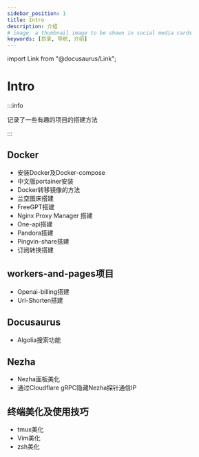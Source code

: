 ```yaml
---
sidebar_position: 1
title: Intro
description: 介绍
# image: a thumbnail image to be shown in social media cards
keywords: [目录, 导航, 介绍]
---
```


import Link from "@docusaurus/Link";

# Intro
:::info

记录了一些有趣的项目的搭建方法

:::
## <Link to= "/docs/category/docker">Docker</Link>

- <Link to= "/docs/Docker/Docker安装">安装Docker及Docker-compose</Link>
- <Link to= "/docs/Docker/中文版portainer安装">中文版portainer安装</Link>
- <Link to= "/docs/Docker/Docker转移镜像的方法">Docker转移镜像的方法</Link>
- <Link to= "/docs/Docker/兰空图床搭建">兰空图床搭建</Link>
- <Link to= "/docs/Docker/FreeGPT搭建">FreeGPT搭建</Link>
- <Link to= "/docs/Docker/Nginx%20Proxy%20Manager%20搭建">Nginx Proxy Manager 搭建</Link>
- <Link to= "/docs/Docker/One-api搭建">One-api搭建</Link>
- <Link to= "/docs/Docker/Pandora搭建">Pandora搭建</Link>
- <Link to= "/docs/Docker/Pingvin-share搭建">Pingvin-share搭建</Link>
- <Link to= "/docs/Docker/订阅转换搭建">订阅转换搭建</Link>

## <Link to= "/docs/category/workers-and-pages项目">workers-and-pages项目</Link>

- <Link to= "/docs/Workers%20and%20Pages项目/Openai-billing">Openai-billing搭建</Link>
- <Link to= "/docs/Workers%20and%20Pages项目/Url-Shorten搭建">Url-Shorten搭建</Link>

## <Link to= "/docs/category/docusaurus">Docusaurus</Link>

- <Link to= "/docs/Docusaurus/Algolia搜索功能">Algolia搜索功能</Link>

## <Link to= "/docs/category/nezha">Nezha</Link>

- <Link to= "/docs/Nezha/Nezha面板美化">Nezha面板美化</Link>
- <Link to= "/docs/Nezha/通过Cloudflare%20gRPC隐藏Nezha探针通信IP">通过Cloudflare gRPC隐藏Nezha探针通信IP</Link>

## <Link to= "/docs/category/终端美化及使用技巧">终端美化及使用技巧</Link>

- <Link to= "/docs/终端美化及使用技巧/tmux">tmux美化</Link>
- <Link to= "/docs/终端美化及使用技巧/vim">Vim美化</Link>
- <Link to= "/docs/终端美化及使用技巧/zsh">zsh美化</Link>
